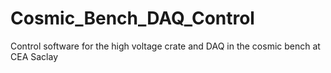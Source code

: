 # Cosmic_Bench_DAQ_Control
Control software for the high voltage crate and DAQ in the cosmic bench at CEA Saclay
